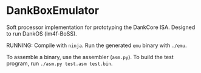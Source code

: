 # DankBoxEmulator
Soft processor implementation for prototyping the DankCore ISA. Designed to run DankOS (lm4f-BoSS).

RUNNING:
Compile with `ninja`. Run the generated `emu` binary with `./emu`.

To assemble a binary, use the assembler (`asm.py`). To build the test program, run `./asm.py test.asm test.bin`.
